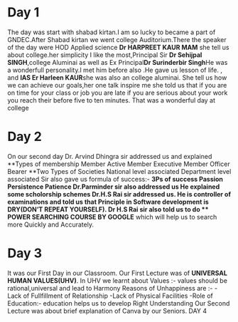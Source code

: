
# Day 1
The day was start with shabad kirtan.I am so lucky to became a part of GNDEC.After Shabad kirtan we went college Auditorium.There the speaker of the day were HOD Applied science **Dr HARPREET KAUR MAM** she tell us about college.her simplicity I like the most,Principal Sir **Dr Sehijpal SINGH**,college Aluminai as well as Ex Principal**Dr Surinderbir Singh**He was a wonderfull personality.I met him before also .He gave us lesson of life. , and **IAS Er Harleen KAUR**she was also an  college aluminai. She tell us how we can achieve our goals,her one talk inspire me she told us  that if you are on time for your class or job you are late if you are serious about your work you reach their before five to ten minutes.
That was a wonderful day at college
# Day 2
On our second day Dr. Arvind Dhingra sir addressed us and explained
**Types of membership
Member
Active Member
Executive Member
Officer Bearer
**Two Types of Societies
National level associated
Department level associated
Sir also gave us formula of success:-
**3Ps of success
Passion
Persistence
Patience
**Dr.Parminder sir** also addressed us He explained some scholorship schemes
**Dr.H.S Rai sir** addressed us. He is controller of examinations and told us that Principle in Software development is DRY(DON’T REPEAT YOURSELF).
Dr H.S Rai sir also told us to do ** POWER SEARCHING COURSE BY GOOGLE** which will help us to search more Quickly and Accurately.
# Day 3
It was our First Day in our Classroom. Our First Lecture was of **UNIVERSAL HUMAN VALUES(UHV)**.
In UHV we learnt about
Values :-
values should be rational,universal and lead to Harmony
Reasons of Unhappiness are :-
-Lack of Fullfillment of Relationship
-Lack of Physical Facilities
-Role of Education:-
education helps us to develop Right Understanding
Our Second Lecture was about brief explanation of Canva by our Seniors.
DAY 4
